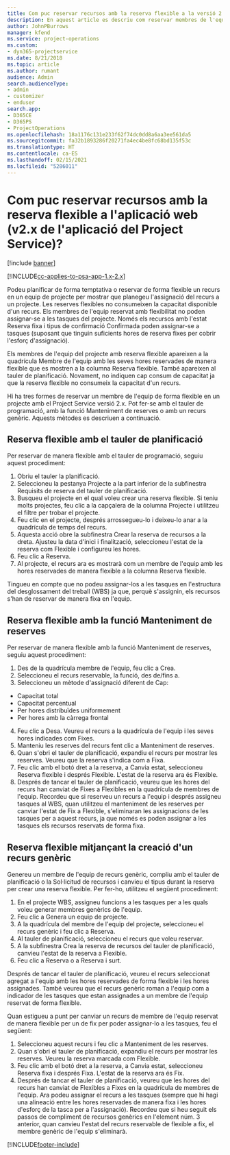 ```yaml
---
title: Com puc reservar recursos amb la reserva flexible a la versió 2.x de l'aplicació?
description: En aquest article es descriu com reservar membres de l'equip del projecte mitjançant la reserva flexible amb el Project Service.
author: JohnPBurrows
manager: kfend
ms.service: project-operations
ms.custom:
- dyn365-projectservice
ms.date: 8/21/2018
ms.topic: article
ms.author: rumant
audience: Admin
search.audienceType:
- admin
- customizer
- enduser
search.app:
- D365CE
- D365PS
- ProjectOperations
ms.openlocfilehash: 18a1176c131e233f62f74dc0dd8a6aa3ee561da5
ms.sourcegitcommit: fa32b1893286f20271fa4ec4be8fc68bd135f53c
ms.translationtype: HT
ms.contentlocale: ca-ES
ms.lasthandoff: 02/15/2021
ms.locfileid: "5286011"
---
```

# <a name="how-do-i-soft-book-resources-in-the-web-app-project-service-app-v2x"></a>Com puc reservar recursos amb la reserva flexible a l'aplicació web (v2.x de l'aplicació del Project Service)?

[!include [banner](../includes/psa-now-project-operations.md)]

[!INCLUDE[cc-applies-to-psa-app-1.x-2.x](../includes/cc-applies-to-psa-app-1x-2x.md)]

Podeu planificar de forma temptativa o reservar de forma flexible un recurs en un equip de projecte per mostrar que planegeu l'assignació del recurs a un projecte. Les reserves flexibles no consumeixen la capacitat disponible d'un recurs. Els membres de l'equip reservat amb flexibilitat no poden assignar-se a les tasques del projecte. Només els recursos amb l'estat Reserva fixa i tipus de confirmació Confirmada poden assignar-se a tasques (suposant que tinguin suficients hores de reserva fixes per cobrir l'esforç d'assignació).

Els membres de l'equip del projecte amb reserva flexible apareixen a la quadrícula Membre de l'equip amb les seves hores reservades de manera flexible que es mostren a la columna Reserva flexible. També apareixen al tauler de planificació. Novament, no indiquen cap consum de capacitat ja que la reserva flexible no consumeix la capacitat d'un recurs.

Hi ha tres formes de reservar un membre de l'equip de forma flexible en un projecte amb el Project Service versió 2.x. Pot fer-se amb el tauler de programació, amb la funció Manteniment de reserves o amb un recurs genèric. Aquests mètodes es descriuen a continuació.

## <a name="soft-book-with-the-schedule-board"></a>Reserva flexible amb el tauler de planificació

Per reservar de manera flexible amb el tauler de programació, seguiu aquest procediment: 
1. Obriu el tauler la planificació.
2. Seleccioneu la pestanya Projecte a la part inferior de la subfinestra Requisits de reserva del tauler de planificació.
3. Busqueu el projecte en el qual voleu crear una reserva flexible. Si teniu molts projectes, feu clic a la capçalera de la columna Projecte i utilitzeu el filtre per trobar el projecte.
4. Feu clic en el projecte, després arrossegueu-lo i deixeu-lo anar a la quadrícula de temps del recurs.
5. Aquesta acció obre la subfinestra Crear la reserva de recursos a la dreta. Ajusteu la data d'inici i finalització, seleccioneu l'estat de la reserva com Flexible i configureu les hores. 
6. Feu clic a Reserva.
7. Al projecte, el recurs ara es mostrarà com un membre de l'equip amb les hores reservades de manera flexible a la columna Reserva flexible.

Tingueu en compte que no podeu assignar-los a les tasques en l'estructura del desglossament del treball (WBS) ja que, perquè s'assignin, els recursos s'han de reservar de manera fixa en l'equip.

## <a name="soft-book-using-the-maintain-bookings-feature"></a>Reserva flexible amb la funció Manteniment de reserves

Per reservar de manera flexible amb la funció Manteniment de reserves, seguiu aquest procediment:
1. Des de la quadrícula membre de l'equip, feu clic a Crea.
2. Seleccioneu el recurs reservable, la funció, des de/fins a.
3. Seleccioneu un mètode d'assignació diferent de Cap:
- Capacitat total
- Capacitat percentual
- Per hores distribuïdes uniformement
- Per hores amb la càrrega frontal
4. Feu clic a Desa. Veureu el recurs a la quadrícula de l'equip i les seves hores indicades com Fixes.
5. Manteniu les reserves del recurs fent clic a Manteniment de reserves.
6. Quan s'obri el tauler de planificació, expandiu el recurs per mostrar les reserves. Veureu que la reserva s'indica com a Fixa.
7. Feu clic amb el botó dret a la reserva, a Canvia estat, seleccioneu Reserva flexible i després Flexible. L'estat de la reserva ara és Flexible.
8. Després de tancar el tauler de planificació, veureu que les hores del recurs han canviat de Fixes a Flexibles en la quadrícula de membres de l'equip.
Recordeu que si reserveu un recurs a l'equip i després assigneu tasques al WBS, quan utilitzeu el manteniment de les reserves per canviar l'estat de Fix a Flexible, s'eliminaran les assignacions de les tasques per a aquest recurs, ja que només es poden assignar a les tasques els recursos reservats de forma fixa.

## <a name="soft-book-by-creating-a-generic-resource"></a>Reserva flexible mitjançant la creació d'un recurs genèric

Genereu un membre de l'equip de recurs genèric, compliu amb el tauler de planificació o la Sol·licitud de recursos i canvieu el tipus durant la reserva per crear una reserva flexible.
Per fer-ho, utilitzeu el següent procediment:

1. En el projecte WBS, assigneu funcions a les tasques per a les quals voleu generar membres genèrics de l'equip.
2. Feu clic a Genera un equip de projecte.
3. A la quadrícula del membre de l'equip del projecte, seleccioneu el recurs genèric i feu clic a Reserva.
4. Al tauler de planificació, seleccioneu el recurs que voleu reservar.
5. A la subfinestra Crea la reserva de recursos del tauler de planificació, canvieu l'estat de la reserva a Flexible.
6. Feu clic a Reserva o a Reserva i surt.

Després de tancar el tauler de planificació, veureu el recurs seleccionat agregat a l'equip amb les hores reservades de forma flexible i les hores assignades. També veureu que el recurs genèric roman a l'equip com a indicador de les tasques que estan assignades a un membre de l'equip reservat de forma flexible.

Quan estigueu a punt per canviar un recurs de membre de l'equip reservat de manera flexible per un de fix per poder assignar-lo a les tasques, feu el següent:

1. Seleccioneu aquest recurs i feu clic a Manteniment de les reserves.
2. Quan s'obri el tauler de planificació, expandiu el recurs per mostrar les reserves. Veureu la reserva marcada com Flexible.
3. Feu clic amb el botó dret a la reserva, a Canvia estat, seleccioneu Reserva fixa i després Fixa. L'estat de la reserva ara és Fix.
4. Després de tancar el tauler de planificació, veureu que les hores del recurs han canviat de Flexibles a Fixes en la quadrícula de membres de l'equip. Ara podeu assignar el recurs a les tasques (sempre que hi hagi una alineació entre les hores reservades de manera fixa i les hores d'esforç de la tasca per a l'assignació). Recordeu que si heu seguit els passos de compliment de recursos genèrics en l'element núm. 3 anterior, quan canvieu l'estat del recurs reservable de flexible a fix, el membre genèric de l'equip s'eliminarà.


[!INCLUDE[footer-include](../includes/footer-banner.md)]